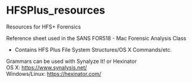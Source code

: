# HFSPlus_resources
Resources for HFS+ Forensics

Reference sheet used in the SANS FOR518 - Mac Forensic Analysis Class  
* Contains HFS Plus File System Structures/OS X Commands/etc.  

Grammars can be used with Synalyze It! or Hexinator  
OS X: https://www.synalysis.net/  
Windows/Linux: https://hexinator.com/  
